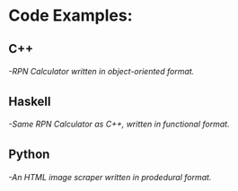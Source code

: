 # Code Examples:
## C++
###### -RPN Calculator written in object-oriented format.
## Haskell
###### -Same RPN Calculator as C++, written in functional format.
## Python
###### -An HTML image scraper written in prodedural format.
